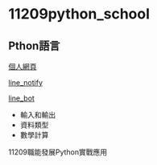 # __11209python_school__
## Pthon語言

[個人網頁](https://flaskweb-unaf.onrender.com)

[line_notify](https://github.com/spread11-afk/Line_Notify.git)

[line_bot](https://github.com/spread11-afk/Line_Bot.git)





- 輸入和輸出
- 資料類型
- 數學計算


11209職能發展Python實戰應用
